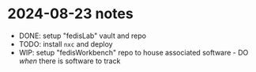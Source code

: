 # 2024-08-23 notes

- DONE: setup "fedisLab" vault and repo  
- TODO: install `nxc` and deploy  
- WIP: setup "fedisWorkbench" repo to house associated software
		- DO _when_ there is software to track

